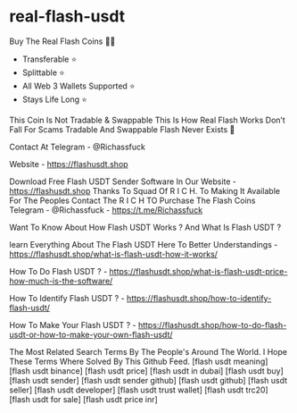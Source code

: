 # real-flash-usdt
Buy The Real Flash Coins 💎🌉
- Transferable ⭐️
- Splittable ⭐️
- All Web 3 Wallets Supported ⭐️
- Stays Life Long ⭐️

This Coin Is Not Tradable & Swappable This Is How Real Flash Works Don’t Fall For Scams Tradable And Swappable Flash Never Exists 🚫

Contact At Telegram - @Richassfuck 

Website - https://flashusdt.shop


Download Free Flash USDT Sender Software In Our Website - https://flashusdt.shop
Thanks To Squad Of R I C H. To Making It Available For The Peoples
Contact The R I C H TO Purchase The Flash Coins Telegram - @Richassfuck - https://t.me/Richassfuck

Want To Know About How Flash USDT Works ? And What Is Flash USDT ? 

learn Everything About The Flash USDT Here To Better Understandings - https://flashusdt.shop/what-is-flash-usdt-how-it-works/

How To Do Flash USDT ? - https://flashusdt.shop/what-is-flash-usdt-price-how-much-is-the-software/

How To Identify Flash USDT ? - https://flashusdt.shop/how-to-identify-flash-usdt/

How To Make Your Flash USDT ? - https://flashusdt.shop/how-to-do-flash-usdt-or-how-to-make-your-own-flash-usdt/

The Most Related Search Terms By The People's Around The World. I Hope These Terms Where Solved By This Github Feed.
[flash usdt meaning]
[flash usdt binance]
[flash usdt price]
[flash usdt in dubai]
[flash usdt buy]
[flash usdt sender]
[flash usdt sender github]
[flash usdt github]
[flash usdt seller]
[flash usdt developer]
[flash usdt trust wallet]
[flash usdt trc20]
[flash usdt for sale]
[flash usdt price inr]
